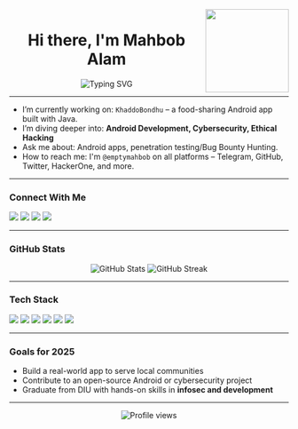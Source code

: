 <img align="right" height="150" src="https://media1.tenor.com/m/htjYFNrNZzQAAAAC/yawn-snorlax.gif"  />
<h1 align="center">Hi there, I'm Mahbob Alam</h1>
<p align="center">
  <img src="https://readme-typing-svg.demolab.com?font=Fira+Code&duration=3000&pause=1000&center=true&width=435&lines=Cybersecurity+Enthusiast;Android+App+Developer;Always+Learning+Something+New!" alt="Typing SVG" />
</p>

---

- I’m currently working on: `KhaddoBondhu` – a food-sharing Android app built with Java.
- I’m diving deeper into: **Android Development, Cybersecurity, Ethical Hacking**  
- Ask me about: Android apps, penetration testing/Bug Bounty Hunting.
- How to reach me: I'm `@emptymahbob` on all platforms – Telegram, GitHub, Twitter, HackerOne, and more.

---

### Connect With Me

<p align="left">
  <a href="https://github.com/emptymahbob" target="_blank"><img src="https://img.shields.io/badge/GitHub-100000?style=flat&logo=github&logoColor=white" /></a>
  <a href="https://t.me/emptymahbob" target="_blank"><img src="https://img.shields.io/badge/Telegram-2CA5E0?style=flat&logo=telegram&logoColor=white" /></a>
  <a href="https://www.linkedin.com/in/emptymahbob" target="_blank"><img src="https://img.shields.io/badge/LinkedIn-0077B5?style=flat&logo=linkedin&logoColor=white" /></a>
  <a href="https://twitter.com/emptymahbob" target="_blank"><img src="https://img.shields.io/badge/Twitter-1DA1F2?style=flat&logo=twitter&logoColor=white" /></a>
</p>

---

### GitHub Stats

<p align="center">
  <img src="https://github-readme-stats.vercel.app/api?username=emptymahbob&show_icons=true&theme=radical" alt="GitHub Stats" />
  <img src="https://github-readme-streak-stats.herokuapp.com/?user=emptymahbob&theme=radical" alt="GitHub Streak" />
</p>

---

### Tech Stack

<p align="left">
  <img src="https://img.shields.io/badge/Java-ED8B00?style=for-the-badge&logo=java&logoColor=white"/>
  <img src="https://img.shields.io/badge/Android-3DDC84?style=for-the-badge&logo=android&logoColor=white"/>
  <img src="https://img.shields.io/badge/PHP-777BB4?style=for-the-badge&logo=php&logoColor=white"/>
  <img src="https://img.shields.io/badge/HTML5-E34F26?style=for-the-badge&logo=html5&logoColor=white"/>
  <img src="https://img.shields.io/badge/Cybersecurity-black?style=for-the-badge&logo=hackthebox&logoColor=green"/>
  <img src="https://img.shields.io/badge/Linux-FCC624?style=for-the-badge&logo=linux&logoColor=black"/>
</p>

---

### Goals for 2025

- Build a real-world app to serve local communities  
- Contribute to an open-source Android or cybersecurity project  
- Graduate from DIU with hands-on skills in **infosec and development**  

---

<p align="center">
  <img src="https://komarev.com/ghpvc/?username=emptymahbob&style=flat-square&color=blue" alt="Profile views" />
</p>
